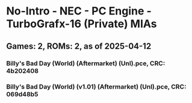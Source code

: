 # No-Intro - NEC - PC Engine - TurboGrafx-16 (Private) MIAs
## Games: 2, ROMs: 2, as of 2025-04-12

### Billy's Bad Day (World) (Aftermarket) (Unl).pce, CRC: 4b202408
### Billy's Bad Day (World) (v1.01) (Aftermarket) (Unl).pce, CRC: 069d48b5
